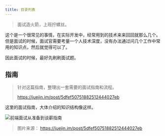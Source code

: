 ```yaml
---
title: 目录列表
---
```


> 面试造火箭，上班拧螺丝。

这个是一个很常见的事情，在实际开发中，经常用到的技术来来回回就那么几个。 但是面试的时候，面试官需要考量一个人技术深度，没有办法通过问几个工作中常用的知识点，然后就觉得可以了。



因此面试的时候，最好先刷刷面试题。



## 指南

> 针对这篇指南，整理出一套需要的面试指南和流程。 
>
> https://juejin.im/post/5dfef50751882512444027eb





这里的面试指南，大体介绍的知识结构像这样。

![前端面试从准备到谈薪指南](https://tva1.sinaimg.cn/large/006tNbRwgy1ga6zckug1pj311g0dy7ep.jpg)

> 图片来源： https://juejin.im/post/5dfef50751882512444027eb



